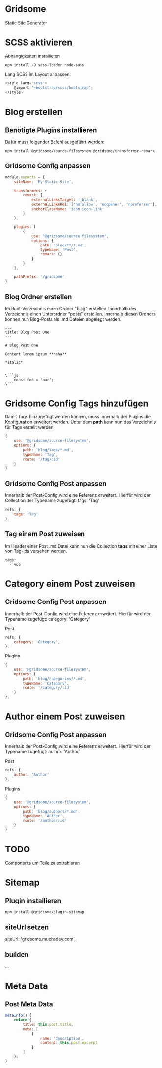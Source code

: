 # Gridsome
Static Site Generator


# SCSS aktivieren
Abhängigkeiten installieren

`npm install -D sass-loader node-sass`

Lang SCSS im Layout anpassen:
```js
<style lang="scss">
	@import "~bootstrap/scss/bootstrap";
</style>
```



# Blog erstellen


## Benötigte Plugins installieren
Dafür muss folgender Befehl ausgeführt werden:

`npm install @gridsome/source-filesystem @gridsome/transformer-remark`


## Gridsome Config anpassen

```js
module.exports = {
	siteName: 'My Static Site',

	transformers: {
		remark: {
			externalLinksTarget: '_blank',
			externalLinksRel: ['nofollow', 'noopener', 'noreferrer'],
			anchorClassName: 'icon icon-link'
		}
	},

	plugins: [
		{
			use: '@gridsome/source-filesystem',
			options: {
				path: 'blog/**/*.md',
				typeName: 'Post',
				remark: {}
			}
		}
	],

	pathPrefix: '/gridsome'
}
```


## Blog Ordner erstellen
Im Root-Verzeichnis einen Ordner "blog" erstellen.
Innerhalb des Verzeichnis einen Unterordner "posts" erstellen.
Innerhalb diesen Ordners können nun Blog-Posts als .md Dateien abgelegt werden.


```
---
title: Blog Post One
---

# Blog Post One

Content lorem ipsum **haha**

*italic*


\```js
	const foo = 'bar';
\```
```


# Gridsome Config Tags hinzufügen

Damit Tags hinzugefügt werden können, muss innerhalb der Plugins die Konfiguration erweitert werden.
Unter dem **path** kann nun das Verzeichnis für Tags erstellt werden.

```js
{
	use: '@gridsome/source-filesystem',
	options: {
		path: 'blog/tags/*.md',
		typeName: 'Tag',
		route: '/tag/:id'
	}
}
```


## Gridsome Config Post anpassen
Innerhalb der Post-Config wird eine Referenz erweitert. Hierfür wird der Collection der Typename zugefügt: tags: 'Tag'

```js
refs: {
	tags: 'Tag'
},
```

## Tag einem Post zuweisen
Im Header einer Post .md Datei kann nun die Collection **tags** mit einer Liste von Tag-Ids versehen werden.

```
tags:
  - vue
```



# Category einem Post zuweisen

## Gridsome Config Post anpassen
Innerhalb der Post-Config wird eine Referenz erweitert. Hierfür wird der Typename zugefügt: category: 'Category'

Post
```js
refs: {
	category: 'Category',
},
```

Plugins
```js
{
	use: '@gridsome/source-filesystem',
	options: {
		path: 'blog/categories/*.md',
		typeName: 'Category',
		route: '/category/:id'
	}
},
```


# Author einem Post zuweisen

## Gridsome Config Post anpassen
Innerhalb der Post-Config wird eine Referenz erweitert. Hierfür wird der Typename zugefügt: author: 'Author'

Post
```js
refs: {
	author: 'Author'
},
```

Plugins
```js
{
	use: '@gridsome/source-filesystem',
	options: {
		path: 'blog/authors/*.md',
		typeName: 'Author',
		route: '/author/:id'
	}
}
```


<!-- https://gridsome.org/docs/taxonomies/#creating-a-taxonomy-page --> 
<!-- https://github.com/gridsome/gridsome/issues/188 -->


# TODO

Components um Teile zu extrahieren



# Sitemap

## Plugin installieren
`npm install @gridsome/plugin-sitemap`

## siteUrl setzen 
siteUrl: 'gridsome.muchadev.com',

## builden
...


# Meta Data

## Post Meta Data
```js
metaInfo() {
	return {
		title: this.post.title,
		meta: [
			{
				name: 'description',
				content: this.post.excerpt
			}
		]
	};
}
```
